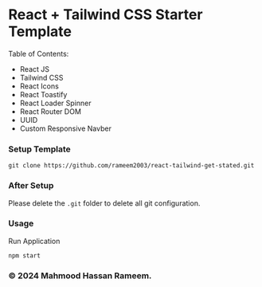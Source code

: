 # React + Tailwind CSS Starter Template

Table of Contents:

- React JS
- Tailwind CSS
- React Icons
- React Toastify
- React Loader Spinner
- React Router DOM
- UUID
- Custom Responsive Navber

### Setup Template

```
git clone https://github.com/rameem2003/react-tailwind-get-stated.git
```

### After Setup

Please delete the `.git` folder to delete all git configuration.

### Usage

Run Application

```
npm start
```

### &copy; 2024 Mahmood Hassan Rameem.
